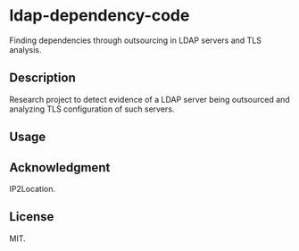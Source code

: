 # ldap-dependency-code

Finding dependencies through outsourcing in LDAP servers and TLS analysis.

## Description
Research project to detect evidence of a LDAP server being outsourced and analyzing TLS configuration of such servers.

## Usage


## Acknowledgment
IP2Location.  


## License
MIT.  
